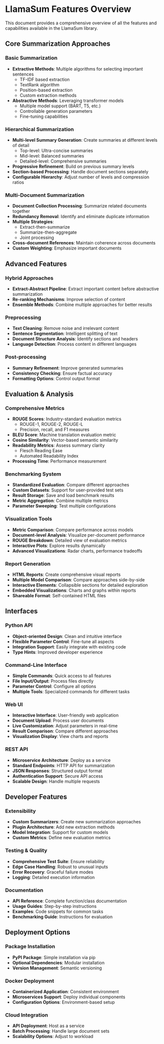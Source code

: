 # LlamaSum Features Overview

This document provides a comprehensive overview of all the features and capabilities available in the LlamaSum library.

## Core Summarization Approaches

### Basic Summarization
- **Extractive Methods**: Multiple algorithms for selecting important sentences
  - TF-IDF based extraction
  - TextRank algorithm
  - Position-based extraction
  - Custom extraction methods
- **Abstractive Methods**: Leveraging transformer models
  - Multiple model support (BART, T5, etc.)
  - Controllable generation parameters
  - Fine-tuning capabilities

### Hierarchical Summarization
- **Multi-level Summary Generation**: Create summaries at different levels of detail
  - Top-level: Ultra-concise summaries
  - Mid-level: Balanced summaries
  - Detailed-level: Comprehensive summaries
- **Progressive Refinement**: Build on previous summary levels
- **Section-based Processing**: Handle document sections separately
- **Configurable Hierarchy**: Adjust number of levels and compression ratios

### Multi-Document Summarization
- **Document Collection Processing**: Summarize related documents together
- **Redundancy Removal**: Identify and eliminate duplicate information
- **Multiple Strategies**:
  - Extract-then-summarize
  - Summarize-then-aggregate
  - Joint processing
- **Cross-document References**: Maintain coherence across documents
- **Custom Weighting**: Emphasize important documents

## Advanced Features

### Hybrid Approaches
- **Extract-Abstract Pipeline**: Extract important content before abstractive summarization
- **Re-ranking Mechanisms**: Improve selection of content
- **Ensemble Methods**: Combine multiple approaches for better results

### Preprocessing
- **Text Cleaning**: Remove noise and irrelevant content
- **Sentence Segmentation**: Intelligent splitting of text
- **Document Structure Analysis**: Identify sections and headers
- **Language Detection**: Process content in different languages

### Post-processing
- **Summary Refinement**: Improve generated summaries
- **Consistency Checking**: Ensure factual accuracy
- **Formatting Options**: Control output format

## Evaluation & Analysis

### Comprehensive Metrics
- **ROUGE Scores**: Industry-standard evaluation metrics
  - ROUGE-1, ROUGE-2, ROUGE-L
  - Precision, recall, and F1 measures
- **BLEU Score**: Machine translation evaluation metric
- **Cosine Similarity**: Vector-based semantic similarity
- **Readability Metrics**: Assess summary clarity
  - Flesch Reading Ease
  - Automated Readability Index
- **Processing Time**: Performance measurement

### Benchmarking System
- **Standardized Evaluation**: Compare different approaches
- **Custom Datasets**: Support for user-provided test sets
- **Result Storage**: Save and load benchmark results
- **Metric Aggregation**: Combine multiple metrics
- **Parameter Sweeping**: Test multiple configurations

### Visualization Tools
- **Metric Comparison**: Compare performance across models
- **Document-level Analysis**: Visualize per-document performance
- **ROUGE Breakdown**: Detailed view of evaluation metrics
- **Interactive Plots**: Explore results dynamically
- **Advanced Visualizations**: Radar charts, performance tradeoffs

### Report Generation
- **HTML Reports**: Create comprehensive visual reports
- **Multiple Model Comparison**: Compare approaches side-by-side
- **Interactive Elements**: Collapsible sections for detailed exploration
- **Embedded Visualizations**: Charts and graphs within reports
- **Shareable Format**: Self-contained HTML files

## Interfaces

### Python API
- **Object-oriented Design**: Clean and intuitive interface
- **Flexible Parameter Control**: Fine-tune all aspects
- **Integration Support**: Easily integrate with existing code
- **Type Hints**: Improved developer experience

### Command-Line Interface
- **Simple Commands**: Quick access to all features
- **File Input/Output**: Process files directly
- **Parameter Control**: Configure all options
- **Multiple Tools**: Specialized commands for different tasks

### Web UI
- **Interactive Interface**: User-friendly web application
- **Document Upload**: Process user documents
- **Live Customization**: Adjust parameters in real-time
- **Result Comparison**: Compare different approaches
- **Visualization Display**: View charts and reports

### REST API
- **Microservice Architecture**: Deploy as a service
- **Standard Endpoints**: HTTP API for summarization
- **JSON Responses**: Structured output format
- **Authentication Support**: Secure API access
- **Scalable Design**: Handle multiple requests

## Developer Features

### Extensibility
- **Custom Summarizers**: Create new summarization approaches
- **Plugin Architecture**: Add new extraction methods
- **Model Integration**: Support for custom models
- **Custom Metrics**: Define new evaluation metrics

### Testing & Quality
- **Comprehensive Test Suite**: Ensure reliability
- **Edge Case Handling**: Robust to unusual inputs
- **Error Recovery**: Graceful failure modes
- **Logging**: Detailed execution information

### Documentation
- **API Reference**: Complete function/class documentation
- **Usage Guides**: Step-by-step instructions
- **Examples**: Code snippets for common tasks
- **Benchmarking Guide**: Instructions for evaluation

## Deployment Options

### Package Installation
- **PyPI Package**: Simple installation via pip
- **Optional Dependencies**: Modular installation
- **Version Management**: Semantic versioning

### Docker Deployment
- **Containerized Application**: Consistent environment
- **Microservices Support**: Deploy individual components
- **Configuration Options**: Environment-based setup

### Cloud Integration
- **API Deployment**: Host as a service
- **Batch Processing**: Handle large document sets
- **Scalability Options**: Adjust to workload 